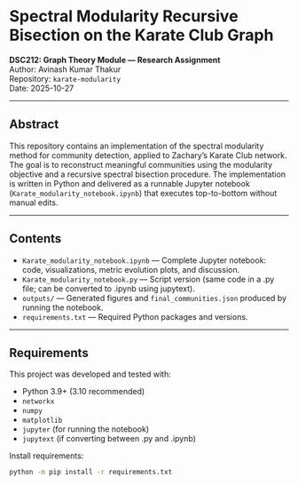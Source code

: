 # Spectral Modularity Recursive Bisection on the Karate Club Graph
**DSC212: Graph Theory Module — Research Assignment**  
Author: Avinash Kumar Thakur  
Repository: `karate-modularity`  
Date: 2025-10-27

---

## Abstract
This repository contains an implementation of the spectral modularity method for community detection, applied to Zachary’s Karate Club network. The goal is to reconstruct meaningful communities using the modularity objective and a recursive spectral bisection procedure. The implementation is written in Python and delivered as a runnable Jupyter notebook (`Karate_modularity_notebook.ipynb`) that executes top-to-bottom without manual edits.

---

## Contents
- `Karate_modularity_notebook.ipynb` — Complete Jupyter notebook: code, visualizations, metric evolution plots, and discussion.  
- `Karate_modularity_notebook.py` — Script version (same code in a .py file; can be converted to .ipynb using jupytext).  
- `outputs/` — Generated figures and `final_communities.json` produced by running the notebook.  
- `requirements.txt` — Required Python packages and versions.

---

## Requirements
This project was developed and tested with:
- Python 3.9+ (3.10 recommended)
- `networkx`
- `numpy`
- `matplotlib`
- `jupyter` (for running the notebook)
- `jupytext` (if converting between .py and .ipynb)

Install requirements:

```bash
python -m pip install -r requirements.txt
